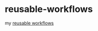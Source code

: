 # reusable-workflows

my [reusable workflows](https://docs.github.com/en/actions/using-workflows/reusing-workflows)
